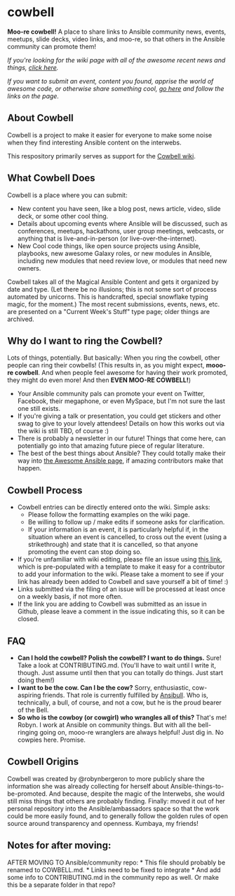 # cowbell
<b>Moo-re cowbell!</b> 
A place to share links to Ansible community news, events, meetups, slide decks, video links, and moo-re, so that others in the Ansible community can promote them!
<p>
<i>If you're looking for the wiki page with all of the awesome recent news and things, <a href="https://github.com/robynbergeron/cowbell/wiki">click here</a>.</i>
<p>
<i>If you want to submit an event, content you found, apprise the world of awesome code, or otherwise share something cool, <a href="https://github.com/robynbergeron/cowbell/wiki">go here</a> and follow the links on the page.</i>
<br>
<h2>About Cowbell</h2>
Cowbell is a project to make it easier for everyone to make some noise when they find interesting Ansible content on the interwebs.
<p>
This respository primarily serves as support for the <a href="https://github.com/robynbergeron/cowbell/wiki">Cowbell wiki</a>.
<p>
<h2>What Cowbell Does</h2>
Cowbell is a place where you can submit:
<ul>
<li>New content you have seen, like a blog post, news article, video, slide deck, or some other cool thing.
<li>Details about upcoming events where Ansible will be discussed, such as conferences, meetups, hackathons, user group meetings, webcasts, or anything that is live-and-in-person (or live-over-the-internet).
<li>New Cool code things, like open source projects using Ansible, playbooks, new awesome Galaxy roles, or new modules in Ansible, including new modules that need review love, or modules that need new owners.
</ul>
<p>
Cowbell takes all of the Magical Ansible Content and gets it organized by date and type. (Let there be no illusions; this is not some sort of process automated by unicorns. This is handcrafted, special snowflake typing magic, for the moment.) The most recent submissions, events, news, etc. are presented on a "Current Week's Stuff" type page; older things are archived.
<p>
<h2>Why do I want to ring the Cowbell?</h2>
Lots of things, potentially. But basically: When you ring the cowbell, other people can ring their cowbells! (This results in, as you might expect, <b>mooo-re cowbell</b>. And when people feel awesome for having their work promoted, they might do even more! And then <b>EVEN MOO-RE COWBELL!</b>)
<p>
<ul>
<li>Your Ansible community pals can promote your event on Twitter, Facebook, their megaphone, or even MySpace, but I'm not sure the last one still exists.
<li>If you're giving a talk or presentation, you could get stickers and other swag to give to your lovely attendees! Details on how this works out via the wiki is still TBD, of course :)
<li>There is probably a newsletter in our future! Things that come here, can potentially go into that amazing future piece of regular literature.
<li>The best of the best things about Ansible? They could totally make their way into <a href="https://github.com/jdauphant/awesome-ansible">the Awesome Ansible page</a>, if amazing contributors make that happen.
</ul>
<h2>Cowbell Process</h2>
<ul>
<li>Cowbell entries can be directly entered onto the wiki. Simple asks:
<ul>
<li>Please follow the formatting examples on the wiki page.
<li>Be willing to follow up / make edits if someone asks for clarification.
<li>If your information is an event, it is particularly helpful if, in the situation where an event is cancelled, to cross out the event (using a strikethrough) and state that it is cancelled, so that anyone promoting the event can stop doing so. 
</ul>
<li>If you're unfamiliar with wiki editing, please file an issue using <a href="https://github.com/robynbergeron/cowbell/issues/new?title=Add%20a%20%5Bblog%20post,%20news%20article,%20slide%20deck,%20video%20link%5D%20(Choose%20one!)&body=Thanks%20for%20letting%20us%20know%20about%20the%20Ansible%20content%20you%27ve%20found.%0A%0AWhile%20we%20are%20happy%20to%20accept%20edits%20to%20our%20wiki,%20we%20know%20not%20everyone%20is%20familiar%20with%20how%20to%20do%20that.%20That%27s%20why%20we%20have%20this%20handy%20form!%20(If%20you%20want%20to%20submit%20a%20PR,%20follow%20the%20%22guidelines%20for%20contributing%22%20link%20above%20for%20information%20on%20how!)%0A%0APlease%20fill%20out%20the%20following%20template%20to%20make%20it%20easier%20for%20us%20to%20include%20your%20information.%0A%0A-%20Type:%20Blog,%20news%20article,%20slide%20deck,%20video%20(Choose%20one)%0A-%20Link:%20paste%20link%20here%0A-%20Description/title:%20Give%20a%20description.%0A-%20Date%20created:%20Date%20content%20was%20created.">this link</a>, which is pre-populated with a template to make it easy for a contributor to add your information to the wiki. Please take a moment to see if your link has already been added to Cowbell and save yourself a bit of time! :)
<li>Links submitted via the filing of an issue will be processed at least once on a weekly basis, if not more often. 
<li>If the link you are adding to Cowbell was submitted as an issue in Github, please leave a comment in the issue indicating this, so it can be closed.
</ul>
<h2>FAQ</h2>
<p>
<ul>
<li><b>Can I hold the cowbell? Polish the cowbell? I want to do things.</b> Sure! Take a look at CONTRIBUTING.md. (You'll have to wait until I write it, though. Just assume until then that you can totally do things. Just start doing them!)
<li><b>I want to be the cow. Can I be the cow?</b> Sorry, enthusiastic, cow-aspiring friends. That role is currently fulfilled by <a href="http://twitter.com/Ansibull">Ansibull</a>. Who is, technically, a bull, of course, and not a cow, but he is the proud bearer of the Bell.
<li><b>So who is the cowboy (or cowgirl) who wrangles all of this?</b> That's me! Robyn. I work at Ansible on community things. But with all the bell-ringing going on, mooo-re wranglers are always helpful! Just dig in. No cowpies here. Promise.
</ul>
<h2>Cowbell Origins</h2>
Cowbell was created by @robynbergeron to more publicly share the information she was already collecting for herself about Ansible-things-to-be-promoted. And because, despite the magic of the Interwebs, she would still miss things that others are probably finding. Finally: moved it out of her personal repository into the Ansible/ambassadors space so that the work could be more easily found, and to generally follow the golden rules of open source around transparency and openness. Kumbaya, my friends!
<h2>Notes for after moving:</h2>
AFTER MOVING TO Ansible/community repo:
* This file should probably be renamed to COWBELL.md.
* Links need to be fixed to integrate 
* And add some info to CONTRIBUTING.md in the community repo as well. Or make this be a separate folder in that repo?
